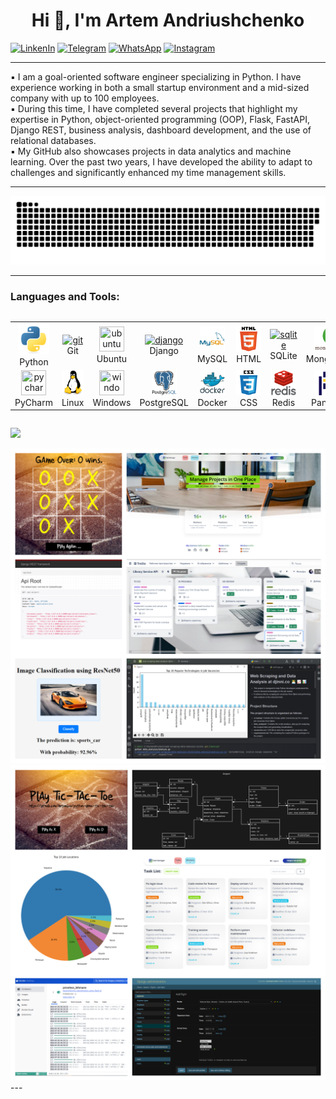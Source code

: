 <h1 align="center">Hi 👋, I'm Artem Andriushchenko</h1>

[![LinkenIn](https://img.shields.io/badge/-LinkedIn-0077B5?style=flat&logo=linkedin&logoColor=white)](https://www.linkedin.com/in/andriushchenkoartem/)
[![Telegram](https://img.shields.io/badge/-Telegram-2CA5E0?style=flat&logo=telegram&logoColor=white)](https://t.me/link_by_Artem)
[![WhatsApp](https://img.shields.io/badge/-WhatsApp-FF076E?style=flat&logo=whatsapp&logoColor=white)](https://wa.me/380950333760)
[![Instagram](https://img.shields.io/badge/-Instagram-E4405F?style=flat&logo=instagram&logoColor=white)](https://www.instagram.com/artem_leo_andriushchenko/)

---

▪️ I am a goal-oriented software engineer specializing in Python. I have experience working in both a small startup
environment and a mid-sized company with up to 100 employees.<br>
▪️ During this time, I have completed several projects that highlight my expertise in Python, object-oriented
programming (OOP), Flask, FastAPI, Django REST, business analysis, dashboard development, and the use of relational
databases.<br>
▪️ My GitHub also showcases projects in data analytics and machine learning. Over the past two years, I have developed
the ability to adapt to challenges and significantly enhanced my time management skills.<br>

---

<p align="center">
 <img width="600" src="assets/github-snake.svg" alt="snake"/>
</p>

---

<h3 align="left">Languages and Tools:</h3>


<div style="display: flex; align-items: flex-start; align: center">
<table align="center">
  <tr>
     <td align="center"  width="88">
         <a href="https://www.python.org" target="_blank" rel="noreferrer"> <img src="https://raw.githubusercontent.com/devicons/devicon/master/icons/python/python-original.svg" alt="python" width="50" height="50"/> </a>
      <br>Python
    </td>
    <td align="center" width="88">
        <a href="https://git-scm.com/" target="_blank" rel="noreferrer"> <img src="https://www.vectorlogo.zone/logos/git-scm/git-scm-icon.svg" alt="git" width="40" height="40"/> </a>
      <br>Git
    </td>
    <td align="center" width="88">
         <a href="https://www.linux.org/" target="_blank" rel="noreferrer"><img src="https://cdn.jsdelivr.net/gh/devicons/devicon@latest/icons/ubuntu/ubuntu-original.svg" title="ubuntu" width="40" height="40"/></a>
      <br>Ubuntu
    </td>
    <td align="center" width="88">
        <a href="https://www.djangoproject.com/" target="_blank" rel="noreferrer"> <img src="https://cdn.worldvectorlogo.com/logos/django.svg" alt="django" width="40" height="40"/> </a>
      <br>Django
    </td>
    <td align="center" width="88">
        <a href="https://www.mysql.com/" target="_blank" rel="noreferrer"> <img src="https://raw.githubusercontent.com/devicons/devicon/master/icons/mysql/mysql-original-wordmark.svg" alt="mysql" width="40" height="40"/> </a>
      <br>MySQL
    </td>
    <td align="center" width="88">
        <a href="https://www.w3.org/html/" target="_blank" rel="noreferrer"> <img src="https://raw.githubusercontent.com/devicons/devicon/master/icons/html5/html5-original-wordmark.svg" alt="html5" width="40" height="40"/> </a>
      <br>HTML
    </td>
    <td align="center" width="88">
        <a href="https://www.sqlite.org/" target="_blank" rel="noreferrer"> <img src="https://www.vectorlogo.zone/logos/sqlite/sqlite-icon.svg" alt="sqlite" width="40" height="40"/> </a>
      <br>SQLite
    </td>
    <td align="center" width="88">
      <a href="https://www.mongodb.com/" target="_blank" rel="noreferrer"> <img src="https://raw.githubusercontent.com/devicons/devicon/master/icons/mongodb/mongodb-original-wordmark.svg" alt="mongodb" width="40" height="40"/> </a>
      <br>MongoDB
    </td>
    <td align="center" width="88">
      <a href="https://flask.palletsprojects.com/" target="_blank" rel="noreferrer"> <img src="https://raw.githubusercontent.com/devicons/devicon/master/icons/flask/flask-original.svg" alt="Flask" width="35" height="35"/></a>
      <br>Flask
    </td> 
    <td align="center" width="88">
       <a href="https://fastapi.tiangolo.com/" target="_blank" rel="noreferrer"><img src="https://raw.githubusercontent.com/devicons/devicon/master/icons/fastapi/fastapi-original.svg" alt="FastAPI" width="35" height="35"/></a>
       <br>FastAPI
    </td>  
    <td align="center" width="88">
       <a href="https://getbootstrap.com" target="_blank" rel="noreferrer"> <img src="https://raw.githubusercontent.com/devicons/devicon/master/icons/bootstrap/bootstrap-plain-wordmark.svg" alt="bootstrap" width="40" height="40"/> </a>
       <br>Bootstrap
    </td>
    <td align="center" width="88">
        <a href="https://docs.celeryproject.org/" target="_blank" rel="noreferrer"><img src="https://raw.githubusercontent.com/simple-icons/simple-icons/develop/icons/celery.svg" alt="celery" width="40" height="40"/></a>
        <br>Celery 
    </td>  
    <td align="center" width="88">
       <a href="https://kubernetes.io/" target="_blank" rel="noreferrer"><img src="https://www.vectorlogo.zone/logos/kubernetes/kubernetes-icon.svg" alt="kubernetes" width="40" height="40"/></a>
       <br>K8s
    <td align="center" width="88">
       <a href="https://kafka.apache.org/" target="_blank" rel="noreferrer"><img src="https://www.vectorlogo.zone/logos/apache_kafka/apache_kafka-icon.svg" alt="kafka" width="40" height="40"/></a>
       <br>Kafka
    </td>
    </tr>
    <td align="center" width="88">
        <a href="https://www.djangoproject.com/" target="_blank" rel="noreferrer"><img src="https://cdn.jsdelivr.net/gh/devicons/devicon@latest/icons/pycharm/pycharm-original.svg" title="pycharm" width="40" height="40"/> </a>
      <br>PyCharm
    </td>
    <td align="center" width="88"> 
        <a href="https://www.linux.org/" target="_blank" rel="noreferrer"> <img src="https://raw.githubusercontent.com/devicons/devicon/master/icons/linux/linux-original.svg" alt="linux" width="40" height="40"/> </a>
      <br>Linux
    </td>
    <td align="center"  width="88">
        <a href="https://git-scm.com/" target="_blank" rel="noreferrer"><img src="https://cdn.jsdelivr.net/gh/devicons/devicon@latest/icons/windows11/windows11-original.svg" title="windows11" width="40" height="40"/> </a>
      <br>Windows
    </td>
    <td align="center" width="88">
        <a href="https://www.postgresql.org" target="_blank" rel="noreferrer"> <img src="https://raw.githubusercontent.com/devicons/devicon/master/icons/postgresql/postgresql-original-wordmark.svg" alt="postgresql" width="40" height="40"/> </a>
      <br>PostgreSQL
    </td>
      <td align="center" width="88">
        <a href="https://www.docker.com/" target="_blank" rel="noreferrer"> <img src="https://raw.githubusercontent.com/devicons/devicon/master/icons/docker/docker-original-wordmark.svg" alt="docker" width="40" height="40"/> </a>
      <br>Docker
    </td>
    <td align="center" width="88">
        <a href="https://www.w3schools.com/css/" target="_blank" rel="noreferrer"> <img src="https://raw.githubusercontent.com/devicons/devicon/master/icons/css3/css3-original-wordmark.svg" alt="css3" width="40" height="40"/> </a>
      <br>CSS
    </td>
    <td align="center" width="88">
        <a href="https://redis.io" target="_blank" rel="noreferrer"> <img src="https://raw.githubusercontent.com/devicons/devicon/master/icons/redis/redis-original-wordmark.svg" alt="redis" width="40" height="40"/> </a>
      <br>Redis
    </td>
    <td align="center" width="88">
        <a href="https://pandas.pydata.org/" target="_blank" rel="noreferrer"> <img src="https://raw.githubusercontent.com/devicons/devicon/2ae2a900d2f041da66e950e4d48052658d850630/icons/pandas/pandas-original.svg" alt="pandas" width="40" height="40"/> </a>
      <br>Pandas
     </td>
    <td align="center" width="88">
        <a href="https://postman.com" target="_blank" rel="noreferrer"> <img src="https://www.vectorlogo.zone/logos/getpostman/getpostman-icon.svg" alt="postman" width="40" height="40"/> </a>
      <br>Postman
    </td>
    <td align="center" width="88">
        <a href="https://developer.mozilla.org/en-US/docs/Web/JavaScript" target="_blank" rel="noreferrer"> <img src="https://raw.githubusercontent.com/devicons/devicon/master/icons/javascript/javascript-original.svg" alt="javascript" width="40" height="40"/> </a>
      <br>JavaScript
    </td>
    <td align="center" width="88">
         <img src="https://upload.wikimedia.org/wikipedia/commons/b/ba/Pytest_logo.svg" alt="pytest" width="50" height="50"/></a>
      <br>Pytest
    </td>
    <td align="center" width="88">
        <a href="https://code.visualstudio.com/" target="_blank" rel="noreferrer"><img src="https://raw.githubusercontent.com/devicons/devicon/master/icons/vscode/vscode-original.svg" alt="vscode" width="40" height="40"/></a> 
      <br>VSCode
    </td>
    <td align="center" width="88">
          <a href="https://slack.com/" target="_blank" rel="noreferrer"><img src="https://www.vectorlogo.zone/logos/slack/slack-icon.svg" alt="slack" width="40" height="40"/></a>
      <br>Slack
    </td>
    <td align="center" width="88">
      <a href="https://www.rabbitmq.com/" target="_blank" rel="noreferrer"><img src="https://www.vectorlogo.zone/logos/rabbitmq/rabbitmq-icon.svg" alt="rabbitmq" width="40" height="40"/> </a>
      <br>RabbitMQ
    </td>
  </table>
</div>

<a href="https://u8views.com/github/ArtemLeo"><img src="https://u8views.com/api/v1/github/profiles/115661003/views/day-week-month-total-count.svg"></a>

<td align="center" width="88">
<img src="images/Collage_1.png" alt="my_projects" width="600">

<img src="images/Collage_2.png" alt="my_projects" width="600">
</td>
---
